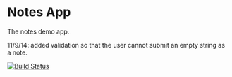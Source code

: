 Notes App
==============================
The notes demo app.

11/9/14: added validation so that the user cannot submit an empty string as a note.

[![Build Status](https://travis-ci.org/stephanielingwood/sea-b24-notes.svg?branch=require-notebody)](https://travis-ci.org/stephanielingwood/sea-b24-notes)
